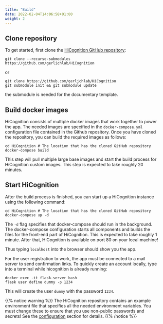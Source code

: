 ```yaml
---
title: "Build"
date: 2022-02-04T14:06:58+01:00
weight: 2
---
```


## Clone repository

To get started, first clone the [HiCognition GitHub repository](https://github.com/gerlichlab/HiCognition):

```
git clone --recurse-submodules https://github.com/gerlichlab/HiCognition
```
or 

```
git clone https://github.com/gerlichlab/HiCognition
git submodule init && git submodule update
```
the submodule is needed for the documentary template.

## Build docker images

HiCognition consists of multiple docker images that work together to power the app. The needed images are specified in the `docker-compose.yml` configuration file contained in the Github repository. Once you have cloned the repository, you can build the required images as follows:

```
cd HiCognition # The location that has the cloned GitHub repository
docker-compose build
```

This step will pull multiple large base images and start the build process for HiCognition custom images. This step is expected to take roughly 20 minutes.

## Start HiCognition

After the build process is finished, you can start up a HiCognition instance using the following command:

```
cd HiCognition # The location that has the cloned GitHub repository
docker-compose up -d
```
The `-d` flag specifies that docker-compose should run in the background. The docker-compose configuration starts all components and builds the files for the front-end part of HiCognition. This is expected to take roughly 1 minute. After that, HiCognition is available on port 80 on your local machine!

Thus typing `localhost` into the browser should show you the app.

For the user registration to work, the app must be connected to a mail server to send confirmation links.
To  quickly create an account locally, type into a terminal while hicognition is already running:
```
docker exec -it flask-server bash
flask user define dummy -p 1234
```
This will create the user `dummy` with the password `1234`.

{{% notice warning %}}
The HiCognition repository contains an example environment file that specifies all the needed environment variables. You must change these to ensure that you use non-public passwords and secrets! See the [configuration](/installation/configuration) section for details. 
{{% /notice %}}